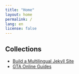 ```yaml
---
title: "Home"
layout: home
permalink: /
lang: en
license: false
---
```


## Collections

- [Build a Multilingual Jekyll Site](/collections/multilingual-jekyll-site)
- [GTA Online Guides](/collections/gta-online-guides)
